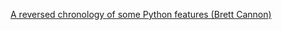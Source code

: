 [A reversed chronology of some Python features (Brett Cannon)](https://snarky.ca/a-reverse-chronology-of-some-python-features/)
